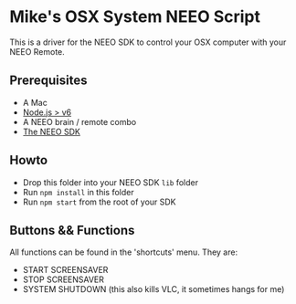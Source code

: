 # Mike's OSX System NEEO Script
This is a driver for the NEEO SDK to control your OSX computer with your NEEO Remote.

## Prerequisites
* A Mac
* [Node.js > v6](http://nodejs.org)
* A NEEO brain / remote combo
* [The NEEO SDK](https://github.com/NEEOInc/neeo-sdk)

## Howto
* Drop this folder into your NEEO SDK `lib` folder
* Run `npm install` in this folder
* Run `npm start` from the root of your SDK

 
## Buttons && Functions
All functions can be found in the 'shortcuts' menu. They are:
* START SCREENSAVER
* STOP SCREENSAVER
* SYSTEM SHUTDOWN (this also kills VLC, it sometimes hangs for me)